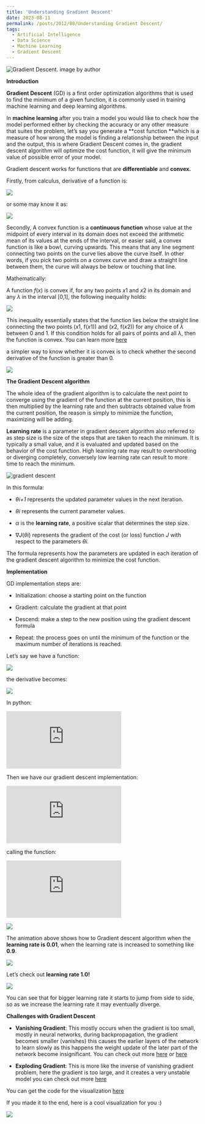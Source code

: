 ```yaml
---
title: 'Understanding Gradient Descent'
date: 2023-08-11
permalink: /posts/2012/08/Understanding Gradient Descent/
tags:
  - Artificial Intelligence
  - Data Science
  - Machine Learning
  - Gradient Descent
---
```

![Gradient Descent. image by author](https://cdn-images-1.medium.com/max/2000/1*RCdeL2GnRkuqKRIg7LzaJA.gif)

**Introduction**

**Gradient Descent** (GD) is a first order optimization algorithms that is used to find the minimum of a given function, it is commonly used in training machine learning and deep learning algorithms.

In **machine learning** after you train a model you would like to check how the model performed either by checking the accuracy or any other measure that suites the problem, let’s say you generate a **cost function **which is a measure of how wrong the model is finding a relationship between the input and the output, this is where Gradient Descent comes in, the gradient descent algorithm will optimize the cost function, it will give the minimum value of possible error of your model.

Gradient descent works for functions that are **differentiable** and **convex.**

Firstly, from calculus, derivative of a function is:

![](https://cdn-images-1.medium.com/max/2000/1*BCWPqbFBPPqr9DMhCMsXcw.png)

or some may know it as:

![](https://cdn-images-1.medium.com/max/2000/1*8n4idXjaFvklbfHZOCqCFg.png)

Secondly, A convex function is a **continuous function** whose value at the midpoint of every interval in its domain does not exceed the arithmetic mean of its values at the ends of the interval, or easier said, a convex function is like a bowl, curving upwards. This means that any line segment connecting two points on the curve lies above the curve itself. In other words, if you pick two points on a convex curve and draw a straight line between them, the curve will always be below or touching that line.

Mathematically:

A function *f*(*x*) is convex if, for any two points *x*1​ and *x*2​ in its domain and any *λ* in the interval [0,1], the following inequality holds:

![](https://cdn-images-1.medium.com/max/2000/1*HpXDNUohM7UXulAX6BtlCA.png)

This inequality essentially states that the function lies below the straight line connecting the two points (*x*1​, f(*x*1​)) and (*x*2​, f(*x*2​)) for any choice of *λ* between 0 and 1. If this condition holds for all pairs of points and all *λ*, then the function is convex. You can learn more [here](https://www.youtube.com/watch?v=nOFXLCCvtm0&t=56s)

a simpler way to know whether it is convex is to check whether the second derivative of the function is greater than 0.

![](https://cdn-images-1.medium.com/max/2000/1*Eq46UykLg2ivzRHXIB4ncw.png)

**The Gradient Descent algorithm**

The whole idea of the gradient algorithm is to calculate the next point to converge using the gradient of the function at the current position, this is then multiplied by the learning rate and then subtracts obtained value from the current position, the reason is simply to minimize the function, maximizing will be adding.

**Learning rate** is a parameter in gradient descent algorithm also referred to as step size is the size of the steps that are taken to reach the minimum. It is typically a small value, and it is evaluated and updated based on the behavior of the cost function. High learning rate may result to overshooting or diverging completely, conversely low learning rate can result to more time to reach the minimum.

![gradient descent](https://cdn-images-1.medium.com/max/2000/1*gSwq1zO2wGOGHHSe4jMwEg.png)

In this formula:

* *θi+1*​ represents the updated parameter values in the next iteration.

* *θi*​ represents the current parameter values.

* *α* is the **learning rate**, a positive scalar that determines the step size.

* ∇*J*(*θi*​) represents the gradient of the cost (or loss) function *J* with respect to the parameters *θi*​.

The formula represents how the parameters are updated in each iteration of the gradient descent algorithm to minimize the cost function.

**Implementation**

GD implementation steps are:

* Initialization: choose a starting point on the function

* Gradient: calculate the gradient at that point

* Descend: make a step to the new position using the gradient descent formula

* Repeat: the process goes on until the minimum of the function or the maximum number of iterations is reached.

Let’s say we have a function:

![](https://cdn-images-1.medium.com/max/2000/1*OHtMKI7O_-hSPOvJtkJYdQ.png)

the derivative becomes:

![](https://cdn-images-1.medium.com/max/2000/1*8-M6TtnHNPEUa3kj0U14lQ.png)

In python:

 <iframe src="https://medium.com/media/3a9b142fbad192c19ca86f58f1396ca5" frameborder=0></iframe>

Then we have our gradient descent implementation:

 <iframe src="https://medium.com/media/3b24673b76343691a50362c860db3f7d" frameborder=0></iframe>

calling the function:

 <iframe src="https://medium.com/media/c402a0035ffd752ff169af99df745c4b" frameborder=0></iframe>

![](https://cdn-images-1.medium.com/max/2000/1*tgVaVK3daNm-UietjAzbDg.gif)

The animation above shows how to Gradient descent algorithm when the **learning rate is 0.01**, when the learning rate is increased to something like **0.9**.

![](https://cdn-images-1.medium.com/max/2000/1*7dlTvfKAmnaexPH-P93bIw.gif)

Let’s check out **learning rate 1.0!**

![](https://cdn-images-1.medium.com/max/2000/1*2Meka14HoCjEdusEMlbM6A.gif)

You can see that for bigger learning rate it starts to jump from side to side, so as we increase the learning rate it may eventually diverge.

**Challenges with Gradient Descent**

* **Vanishing Gradient**: This mostly occurs when the gradient is too small, mostly in neural networks, during backpropagation, the gradient becomes smaller (vanishes) this causes the earlier layers of the network to learn slowly as this happens the weight update of the later part of the network become insignificant. You can check out more [here](https://towardsdatascience.com/the-vanishing-gradient-problem-69bf08b15484) or [here](https://machinelearningmastery.com/visualizing-the-vanishing-gradient-problem/)

* **Exploding Gradient**: This is more like the inverse of vanishing gradient problem, here the gradient is too large, and it creates a very unstable model you can check out more [here](https://machinelearningmastery.com/exploding-gradients-in-neural-networks/)

You can get the code for the visualization [here](https://github.com/Duks31/gradeint-descent)

If you made it to the end, here is a cool visualization for you :)

![](https://cdn-images-1.medium.com/max/2000/1*AvKCFHskJnGhRIWAZqPToA.gif)
